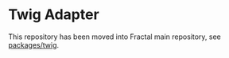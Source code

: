 # Twig Adapter

This repository has been moved into Fractal main repository, see [packages/twig](https://github.com/frctl/fractal/tree/master/packages/twig).
